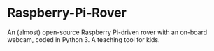 # Raspberry-Pi-Rover
An (almost) open-source Raspberry Pi-driven rover with an on-board webcam, coded in Python 3. A teaching tool for kids.
